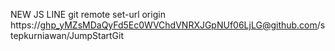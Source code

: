 NEW JS LINE
git remote set-url origin https://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@github.com/stepkurniawan/JumpStartGit


